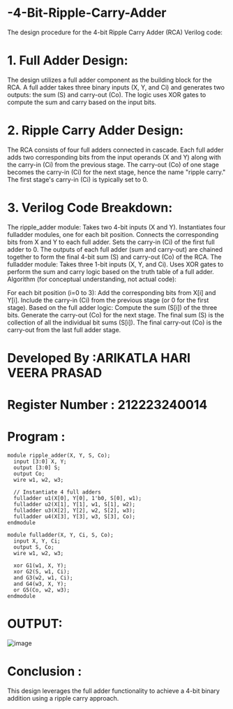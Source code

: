# -4-Bit-Ripple-Carry-Adder
The design procedure for the 4-bit Ripple Carry Adder (RCA) Verilog code:
# 1. Full Adder Design:

The design utilizes a full adder component as the building block for the RCA.
A full adder takes three binary inputs (X, Y, and Ci) and generates two outputs: the sum (S) and carry-out (Co).
The logic uses XOR gates to compute the sum and carry based on the input bits.
# 2. Ripple Carry Adder Design:

The RCA consists of four full adders connected in cascade.
Each full adder adds two corresponding bits from the input operands (X and Y) along with the carry-in (Ci) from the previous stage.
The carry-out (Co) of one stage becomes the carry-in (Ci) for the next stage, hence the name "ripple carry."
The first stage's carry-in (Ci) is typically set to 0.
# 3. Verilog Code Breakdown:
The ripple_adder module:
Takes two 4-bit inputs (X and Y).
Instantiates four fulladder modules, one for each bit position.
Connects the corresponding bits from X and Y to each full adder.
Sets the carry-in (Ci) of the first full adder to 0.
The outputs of each full adder (sum and carry-out) are chained together to form the final 4-bit sum (S) and carry-out (Co) of the RCA.
The fulladder module:
Takes three 1-bit inputs (X, Y, and Ci).
Uses XOR gates to perform the sum and carry logic based on the truth table of a full adder.
Algorithm (for conceptual understanding, not actual code):

For each bit position (i=0 to 3):
Add the corresponding bits from X[i] and Y[i].
Include the carry-in (Ci) from the previous stage (or 0 for the first stage).
Based on the full adder logic:
Compute the sum (S[i]) of the three bits.
Generate the carry-out (Co) for the next stage.
The final sum (S) is the collection of all the individual bit sums (S[i]).
The final carry-out (Co) is the carry-out from the last full adder stage.
# Developed By :ARIKATLA HARI VEERA PRASAD
# Register Number : 212223240014
# Program :
```
module ripple_adder(X, Y, S, Co);
  input [3:0] X, Y;
  output [3:0] S;
  output Co;
  wire w1, w2, w3;

  // Instantiate 4 full adders
  fulladder u1(X[0], Y[0], 1'b0, S[0], w1);
  fulladder u2(X[1], Y[1], w1, S[1], w2);
  fulladder u3(X[2], Y[2], w2, S[2], w3);
  fulladder u4(X[3], Y[3], w3, S[3], Co);
endmodule

module fulladder(X, Y, Ci, S, Co);
  input X, Y, Ci;
  output S, Co;
  wire w1, w2, w3;

  xor G1(w1, X, Y);
  xor G2(S, w1, Ci);
  and G3(w2, w1, Ci);
  and G4(w3, X, Y);
  or G5(Co, w2, w3);
endmodule
```
# OUTPUT:

![image](https://github.com/Hariveeraprasad-2006/-4-Bit-Ripple-Carry-Adder/assets/145049988/de63fa58-e05a-4755-a044-cb260065bbcf)
# Conclusion :
This design leverages the full adder functionality to achieve a 4-bit binary addition using a ripple carry approach.

